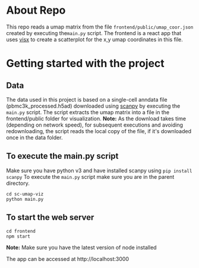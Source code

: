 # About Repo
This repo reads a umap matrix from the file `frontend/public/umap_coor.json` created by executing the`main.py` script. The frontend is a react app that uses [visx](https://airbnb.io/visx) to create a scatterplot for the x,y umap coordinates in this file.

# Getting started with the project
## Data
The data used in this project is based on a single-cell anndata file (pbmc3k_processed.h5ad) downloaded using [scanpy](https://scanpy.readthedocs.io/en/stable/) by executing the `main.py` script. The script extracts the umap matrix into a file in the frontend/public folder for visualization.
**Note:** As the download takes time (depending on network speed), for subsequent executions and avoiding redownloading, the script reads the local copy of the file, if it's downloaded once in the data folder.

## To execute the main.py script
Make sure you have python v3 and have installed scanpy using `pip install scanpy` 
To execute the `main.py` script make sure you are in the parent directory.
```
cd sc-umap-viz
python main.py
``` 

## To start the web server

```
cd frontend
npm start
``` 
**Note:** Make sure you have the latest version of node installed

The app can be accessed at http://localhost:3000
